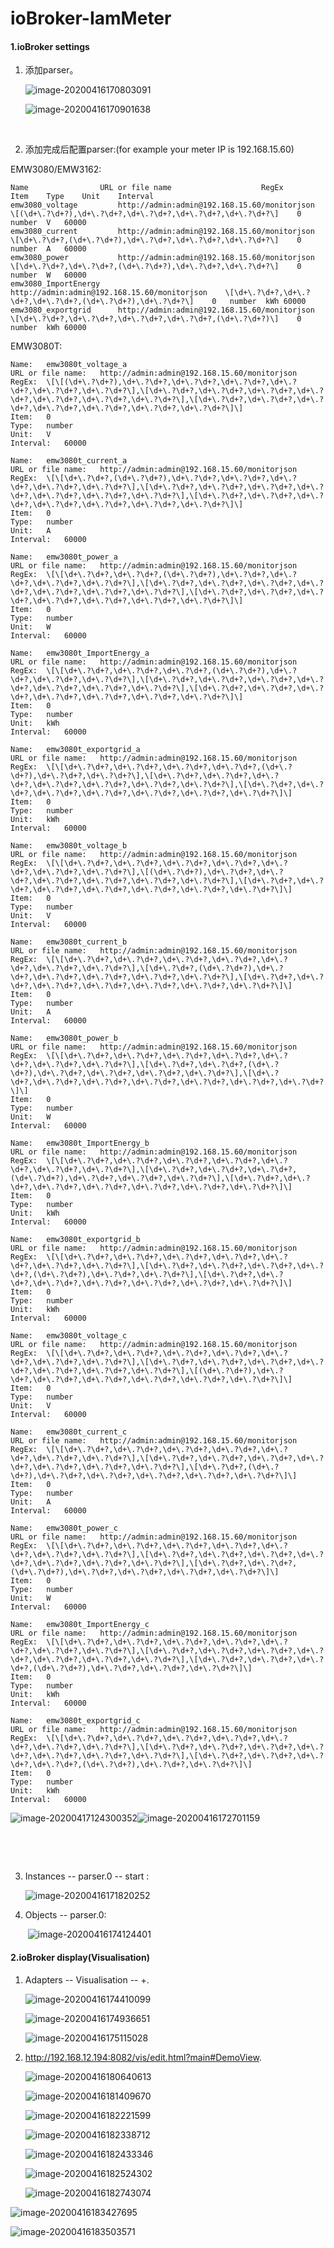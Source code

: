 # ioBroker-IamMeter



#### 1.ioBroker settings

 

1. 添加parser。

   ![image-20200416170803091](https://leweidoc.oss-cn-hangzhou.aliyuncs.com/lewei50/img/iammeter/iobrokerimage-20200416170803091.png) 

   ![image-20200416170901638](https://leweidoc.oss-cn-hangzhou.aliyuncs.com/lewei50/img/iammeter/iobrokerimage-20200416170901638.png)

   ​		 

2. 添加完成后配置parser:(for example your meter IP is 192.168.15.60)

EMW3080/EMW3162:

	Name				URL or file name					RegEx							Item	Type	Unit	Interval
	emw3080_voltage			http://admin:admin@192.168.15.60/monitorjson	\[(\d+\.?\d+?),\d+\.?\d+?,\d+\.?\d+?,\d+\.?\d+?,\d+\.?\d+?\]	0	number	V	60000
	emw3080_current			http://admin:admin@192.168.15.60/monitorjson	\[\d+\.?\d+?,(\d+\.?\d+?),\d+\.?\d+?,\d+\.?\d+?,\d+\.?\d+?\]	0	number	A	60000
	emw3080_power			http://admin:admin@192.168.15.60/monitorjson	\[\d+\.?\d+?,\d+\.?\d+?,(\d+\.?\d+?),\d+\.?\d+?,\d+\.?\d+?\]	0	number	W	60000
	emw3080_ImportEnergy		http://admin:admin@192.168.15.60/monitorjson	\[\d+\.?\d+?,\d+\.?\d+?,\d+\.?\d+?,(\d+\.?\d+?),\d+\.?\d+?\]	0	number	kWh	60000
	emw3080_exportgrid		http://admin:admin@192.168.15.60/monitorjson	\[\d+\.?\d+?,\d+\.?\d+?,\d+\.?\d+?,\d+\.?\d+?,(\d+\.?\d+?)\]	0	number	kWh	60000

EMW3080T:	

	Name:	emw3080t_voltage_a			
	URL or file name:	http://admin:admin@192.168.15.60/monitorjson	
	RegEx:	\[\[(\d+\.?\d+?),\d+\.?\d+?,\d+\.?\d+?,\d+\.?\d+?,\d+\.?\d+?,\d+\.?\d+?,\d+\.?\d+?\],\[\d+\.?\d+?,\d+\.?\d+?,\d+\.?\d+?,\d+\.?\d+?,\d+\.?\d+?,\d+\.?\d+?,\d+\.?\d+?\],\[\d+\.?\d+?,\d+\.?\d+?,\d+\.?\d+?,\d+\.?\d+?,\d+\.?\d+?,\d+\.?\d+?,\d+\.?\d+?\]\]
	Item:	0		
	Type:	number	
	Unit:	V		
	Interval:	60000
	
	Name:	emw3080t_current_a			
	URL or file name:	http://admin:admin@192.168.15.60/monitorjson	
	RegEx:	\[\[\d+\.?\d+?,(\d+\.?\d+?),\d+\.?\d+?,\d+\.?\d+?,\d+\.?\d+?,\d+\.?\d+?,\d+\.?\d+?\],\[\d+\.?\d+?,\d+\.?\d+?,\d+\.?\d+?,\d+\.?\d+?,\d+\.?\d+?,\d+\.?\d+?,\d+\.?\d+?\],\[\d+\.?\d+?,\d+\.?\d+?,\d+\.?\d+?,\d+\.?\d+?,\d+\.?\d+?,\d+\.?\d+?,\d+\.?\d+?\]\]
	Item:	0		
	Type:	number	
	Unit:	A		
	Interval:	60000
	
	Name:	emw3080t_power_a			
	URL or file name:	http://admin:admin@192.168.15.60/monitorjson	
	RegEx:	\[\[\d+\.?\d+?,\d+\.?\d+?,(\d+\.?\d+?),\d+\.?\d+?,\d+\.?\d+?,\d+\.?\d+?,\d+\.?\d+?\],\[\d+\.?\d+?,\d+\.?\d+?,\d+\.?\d+?,\d+\.?\d+?,\d+\.?\d+?,\d+\.?\d+?,\d+\.?\d+?\],\[\d+\.?\d+?,\d+\.?\d+?,\d+\.?\d+?,\d+\.?\d+?,\d+\.?\d+?,\d+\.?\d+?,\d+\.?\d+?\]\]
	Item:	0		
	Type:	number	
	Unit:	W		
	Interval:	60000
	
	Name:	emw3080t_ImportEnergy_a			
	URL or file name:	http://admin:admin@192.168.15.60/monitorjson	
	RegEx:	\[\[\d+\.?\d+?,\d+\.?\d+?,\d+\.?\d+?,(\d+\.?\d+?),\d+\.?\d+?,\d+\.?\d+?,\d+\.?\d+?\],\[\d+\.?\d+?,\d+\.?\d+?,\d+\.?\d+?,\d+\.?\d+?,\d+\.?\d+?,\d+\.?\d+?,\d+\.?\d+?\],\[\d+\.?\d+?,\d+\.?\d+?,\d+\.?\d+?,\d+\.?\d+?,\d+\.?\d+?,\d+\.?\d+?,\d+\.?\d+?\]\]
	Item:	0		
	Type:	number	
	Unit:	kWh		
	Interval:	60000
	
	Name:	emw3080t_exportgrid_a			
	URL or file name:	http://admin:admin@192.168.15.60/monitorjson	
	RegEx:	\[\[\d+\.?\d+?,\d+\.?\d+?,\d+\.?\d+?,\d+\.?\d+?,(\d+\.?\d+?),\d+\.?\d+?,\d+\.?\d+?\],\[\d+\.?\d+?,\d+\.?\d+?,\d+\.?\d+?,\d+\.?\d+?,\d+\.?\d+?,\d+\.?\d+?,\d+\.?\d+?\],\[\d+\.?\d+?,\d+\.?\d+?,\d+\.?\d+?,\d+\.?\d+?,\d+\.?\d+?,\d+\.?\d+?,\d+\.?\d+?\]\]
	Item:	0		
	Type:	number	
	Unit:	kWh		
	Interval:	60000
	
	Name:	emw3080t_voltage_b			
	URL or file name:	http://admin:admin@192.168.15.60/monitorjson	
	RegEx:	\[\[\d+\.?\d+?,\d+\.?\d+?,\d+\.?\d+?,\d+\.?\d+?,\d+\.?\d+?,\d+\.?\d+?,\d+\.?\d+?\],\[(\d+\.?\d+?),\d+\.?\d+?,\d+\.?\d+?,\d+\.?\d+?,\d+\.?\d+?,\d+\.?\d+?,\d+\.?\d+?\],\[\d+\.?\d+?,\d+\.?\d+?,\d+\.?\d+?,\d+\.?\d+?,\d+\.?\d+?,\d+\.?\d+?,\d+\.?\d+?\]\]
	Item:	0		
	Type:	number	
	Unit:	V		
	Interval:	60000
	
	Name:	emw3080t_current_b			
	URL or file name:	http://admin:admin@192.168.15.60/monitorjson	
	RegEx:	\[\[\d+\.?\d+?,\d+\.?\d+?,\d+\.?\d+?,\d+\.?\d+?,\d+\.?\d+?,\d+\.?\d+?,\d+\.?\d+?\],\[\d+\.?\d+?,(\d+\.?\d+?),\d+\.?\d+?,\d+\.?\d+?,\d+\.?\d+?,\d+\.?\d+?,\d+\.?\d+?\],\[\d+\.?\d+?,\d+\.?\d+?,\d+\.?\d+?,\d+\.?\d+?,\d+\.?\d+?,\d+\.?\d+?,\d+\.?\d+?\]\]
	Item:	0		
	Type:	number	
	Unit:	A		
	Interval:	60000
	
	Name:	emw3080t_power_b			
	URL or file name:	http://admin:admin@192.168.15.60/monitorjson	
	RegEx:	\[\[\d+\.?\d+?,\d+\.?\d+?,\d+\.?\d+?,\d+\.?\d+?,\d+\.?\d+?,\d+\.?\d+?,\d+\.?\d+?\],\[\d+\.?\d+?,\d+\.?\d+?,(\d+\.?\d+?),\d+\.?\d+?,\d+\.?\d+?,\d+\.?\d+?,\d+\.?\d+?\],\[\d+\.?\d+?,\d+\.?\d+?,\d+\.?\d+?,\d+\.?\d+?,\d+\.?\d+?,\d+\.?\d+?,\d+\.?\d+?\]\]
	Item:	0		
	Type:	number	
	Unit:	W		
	Interval:	60000
	
	Name:	emw3080t_ImportEnergy_b			
	URL or file name:	http://admin:admin@192.168.15.60/monitorjson	
	RegEx:	\[\[\d+\.?\d+?,\d+\.?\d+?,\d+\.?\d+?,\d+\.?\d+?,\d+\.?\d+?,\d+\.?\d+?,\d+\.?\d+?\],\[\d+\.?\d+?,\d+\.?\d+?,\d+\.?\d+?,(\d+\.?\d+?),\d+\.?\d+?,\d+\.?\d+?,\d+\.?\d+?\],\[\d+\.?\d+?,\d+\.?\d+?,\d+\.?\d+?,\d+\.?\d+?,\d+\.?\d+?,\d+\.?\d+?,\d+\.?\d+?\]\]
	Item:	0		
	Type:	number	
	Unit:	kWh		
	Interval:	60000
	
	Name:	emw3080t_exportgrid_b			
	URL or file name:	http://admin:admin@192.168.15.60/monitorjson	
	RegEx:	\[\[\d+\.?\d+?,\d+\.?\d+?,\d+\.?\d+?,\d+\.?\d+?,\d+\.?\d+?,\d+\.?\d+?,\d+\.?\d+?\],\[\d+\.?\d+?,\d+\.?\d+?,\d+\.?\d+?,\d+\.?\d+?,(\d+\.?\d+?),\d+\.?\d+?,\d+\.?\d+?\],\[\d+\.?\d+?,\d+\.?\d+?,\d+\.?\d+?,\d+\.?\d+?,\d+\.?\d+?,\d+\.?\d+?,\d+\.?\d+?\]\]
	Item:	0		
	Type:	number	
	Unit:	kWh		
	Interval:	60000
	
	Name:	emw3080t_voltage_c			
	URL or file name:	http://admin:admin@192.168.15.60/monitorjson	
	RegEx:	\[\[\d+\.?\d+?,\d+\.?\d+?,\d+\.?\d+?,\d+\.?\d+?,\d+\.?\d+?,\d+\.?\d+?,\d+\.?\d+?\],\[\d+\.?\d+?,\d+\.?\d+?,\d+\.?\d+?,\d+\.?\d+?,\d+\.?\d+?,\d+\.?\d+?,\d+\.?\d+?\],\[(\d+\.?\d+?),\d+\.?\d+?,\d+\.?\d+?,\d+\.?\d+?,\d+\.?\d+?,\d+\.?\d+?,\d+\.?\d+?\]\]
	Item:	0		
	Type:	number	
	Unit:	V		
	Interval:	60000
	
	Name:	emw3080t_current_c			
	URL or file name:	http://admin:admin@192.168.15.60/monitorjson	
	RegEx:	\[\[\d+\.?\d+?,\d+\.?\d+?,\d+\.?\d+?,\d+\.?\d+?,\d+\.?\d+?,\d+\.?\d+?,\d+\.?\d+?\],\[\d+\.?\d+?,\d+\.?\d+?,\d+\.?\d+?,\d+\.?\d+?,\d+\.?\d+?,\d+\.?\d+?,\d+\.?\d+?\],\[\d+\.?\d+?,(\d+\.?\d+?),\d+\.?\d+?,\d+\.?\d+?,\d+\.?\d+?,\d+\.?\d+?,\d+\.?\d+?\]\]
	Item:	0		
	Type:	number	
	Unit:	A		
	Interval:	60000
	
	Name:	emw3080t_power_c			
	URL or file name:	http://admin:admin@192.168.15.60/monitorjson	
	RegEx:	\[\[\d+\.?\d+?,\d+\.?\d+?,\d+\.?\d+?,\d+\.?\d+?,\d+\.?\d+?,\d+\.?\d+?,\d+\.?\d+?\],\[\d+\.?\d+?,\d+\.?\d+?,\d+\.?\d+?,\d+\.?\d+?,\d+\.?\d+?,\d+\.?\d+?,\d+\.?\d+?\],\[\d+\.?\d+?,\d+\.?\d+?,(\d+\.?\d+?),\d+\.?\d+?,\d+\.?\d+?,\d+\.?\d+?,\d+\.?\d+?\]\]
	Item:	0		
	Type:	number	
	Unit:	W		
	Interval:	60000
	
	Name:	emw3080t_ImportEnergy_c			
	URL or file name:	http://admin:admin@192.168.15.60/monitorjson	
	RegEx:	\[\[\d+\.?\d+?,\d+\.?\d+?,\d+\.?\d+?,\d+\.?\d+?,\d+\.?\d+?,\d+\.?\d+?,\d+\.?\d+?\],\[\d+\.?\d+?,\d+\.?\d+?,\d+\.?\d+?,\d+\.?\d+?,\d+\.?\d+?,\d+\.?\d+?,\d+\.?\d+?\],\[\d+\.?\d+?,\d+\.?\d+?,\d+\.?\d+?,(\d+\.?\d+?),\d+\.?\d+?,\d+\.?\d+?,\d+\.?\d+?\]\]
	Item:	0		
	Type:	number	
	Unit:	kWh		
	Interval:	60000
	
	Name:	emw3080t_exportgrid_c			
	URL or file name:	http://admin:admin@192.168.15.60/monitorjson	
	RegEx:	\[\[\d+\.?\d+?,\d+\.?\d+?,\d+\.?\d+?,\d+\.?\d+?,\d+\.?\d+?,\d+\.?\d+?,\d+\.?\d+?\],\[\d+\.?\d+?,\d+\.?\d+?,\d+\.?\d+?,\d+\.?\d+?,\d+\.?\d+?,\d+\.?\d+?,\d+\.?\d+?\],\[\d+\.?\d+?,\d+\.?\d+?,\d+\.?\d+?,\d+\.?\d+?,(\d+\.?\d+?),\d+\.?\d+?,\d+\.?\d+?\]\]
	Item:	0		
	Type:	number	
	Unit:	kWh		
	Interval:	60000



![image-20200417124300352](https://leweidoc.oss-cn-hangzhou.aliyuncs.com/lewei50/img/iammeter/iobrokerimage-20200417124102227.png)![image-20200416172701159](https://leweidoc.oss-cn-hangzhou.aliyuncs.com/lewei50/img/iammeter/iobrokerimage-20200416172701159.png)

​			 

​		 

3. Instances -- parser.0 -- start :

   ![image-20200416171820252](https://leweidoc.oss-cn-hangzhou.aliyuncs.com/lewei50/img/iammeter/iobrokeriobrokerimage-20200416171820252.png)

4. Objects -- parser.0: 

   ​	![image-20200416174124401](https://leweidoc.oss-cn-hangzhou.aliyuncs.com/lewei50/img/iammeter/iobrokerimage-20200416174124401.png) 

 

#### 2.ioBroker display(Visualisation)

 

1. Adapters -- Visualisation -- +.

   ![image-20200416174410099](https://leweidoc.oss-cn-hangzhou.aliyuncs.com/lewei50/img/iammeter/iobrokerimage-20200416174410099.png) 

   ![image-20200416174936651](https://leweidoc.oss-cn-hangzhou.aliyuncs.com/lewei50/img/iammeter/iobrokerimage-20200416174936651.png)

   ![image-20200416175115028](https://leweidoc.oss-cn-hangzhou.aliyuncs.com/lewei50/img/iammeter/iobrokerimage-20200416175115028.png)

2. http://192.168.12.194:8082/vis/edit.html?main#DemoView.

   ![image-20200416180640613](https://leweidoc.oss-cn-hangzhou.aliyuncs.com/lewei50/img/iammeter/iobrokerimage-20200416180640613.png) 
   
    ![image-20200416181409670](https://leweidoc.oss-cn-hangzhou.aliyuncs.com/lewei50/img/iammeter/iobrokerimage-20200416181409670.png)
   
   ![image-20200416182221599](https://leweidoc.oss-cn-hangzhou.aliyuncs.com/lewei50/img/iammeter/iobrokerimage-20200416182221599.png)
   
   ![image-20200416182338712](https://leweidoc.oss-cn-hangzhou.aliyuncs.com/lewei50/img/iammeter/iobrokerimage-20200416182338712.png)
   
   ![image-20200416182433346](https://leweidoc.oss-cn-hangzhou.aliyuncs.com/lewei50/img/iammeter/iobrokerimage-20200416182433346.png)
   
   ![image-20200416182524302](https://leweidoc.oss-cn-hangzhou.aliyuncs.com/lewei50/img/iammeter/iobrokerimage-20200416182524302.png)
   
   ![image-20200416182743074](https://leweidoc.oss-cn-hangzhou.aliyuncs.com/lewei50/img/iammeter/iobrokerimage-20200416182743074.png)

 ![image-20200416183427695](https://leweidoc.oss-cn-hangzhou.aliyuncs.com/lewei50/img/iammeter/iobrokerimage-20200416183427695.png)

 ![image-20200416183503571](https://leweidoc.oss-cn-hangzhou.aliyuncs.com/lewei50/img/iammeter/iobrokerimage-20200416183503571.png)

 

 

 

 

 
